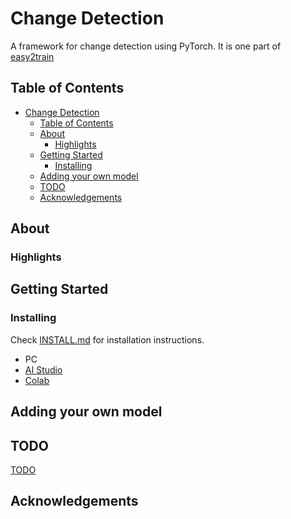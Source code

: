 
# Change Detection

A framework for change detection using PyTorch. It is one part of [easy2train](#change-detection)


## Table of Contents

- [Change Detection](#change-detection)
  - [Table of Contents](#table-of-contents)
  - [About](#about)
    - [Highlights](#highlights)
  - [Getting Started](#getting-started)
    - [Installing](#installing)
  - [Adding your own model](#adding-your-own-model)
  - [TODO](#todo)
  - [Acknowledgements](#acknowledgements)


## About



### Highlights

## Getting Started 


### Installing

Check [INSTALL.md](.github/INSTALL.md) for installation instructions.

- PC 
- [AI Studio](.github/INSTALL.md/#ai-studio) 
- [Colab](.github/INSTALL.md/#colab)

## Adding your own model


## TODO

[TODO](.github/TODO.md)




## Acknowledgements

